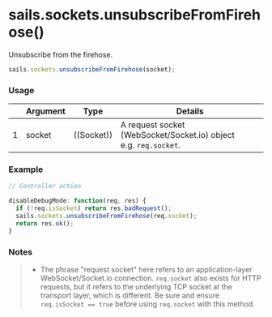 # sails.sockets.unsubscribeFromFirehose()

Unsubscribe from the firehose.

```javascript
sails.sockets.unsubscribeFromFirehose(socket);
```

### Usage

|   |          Argument           | Type                | Details
| - | --------------------------- | ------------------- | -----------
| 1 |           socket            | ((Socket))          | A request socket (WebSocket/Socket.io) object <br/> e.g. `req.socket`.

### Example
```javascript
// Controller action

disableDebugMode: function(req, res) {
  if (!req.isSocket) return res.badRequest();
  sails.sockets.unsubscribeFromFirehose(req.socket);
  return res.ok();
}
```


### Notes
> + The phrase "request socket" here refers to an application-layer WebSocket/Socket.io connection.  `req.socket` also exists for HTTP requests, but it refers to the underlying TCP socket at the transport layer, which is different.  Be sure and ensure `req.isSocket == true` before using `req.socket` with this method.


<docmeta name="uniqueID" value="sailssocketsunsubscribeFromFirehose999488">
<docmeta name="displayName" value="sails.sockets.unsubscribeFromFirehose()">
<docmeta name="advanced">
